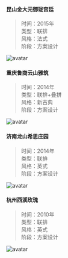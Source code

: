 #### 昆山金大元御珑宫廷  
> 时间：2015年  
> 类型：联排  
> 风格：法式  
> 阶段：方案设计  
 
![avatar](kunshan.jpg)   

#### 重庆鲁商云山雅筑  
> 时间：2014年  
> 类型：联排+叠拼  
> 风格：新古典  
> 阶段：方案设计   

![avatar](chongqin.jpg)  

#### 济南龙山希思庄园  
> 时间：2014年  
> 类型：联排  
> 风格：英式  
> 阶段：方案设计   

![avatar](panlongshan.jpg)  

#### 杭州西溪玫瑰  
> 时间：2010年  
> 类型：联排  
> 风格：英式  
> 阶段：方案设计   

![avatar](zhongshan.jpg)
